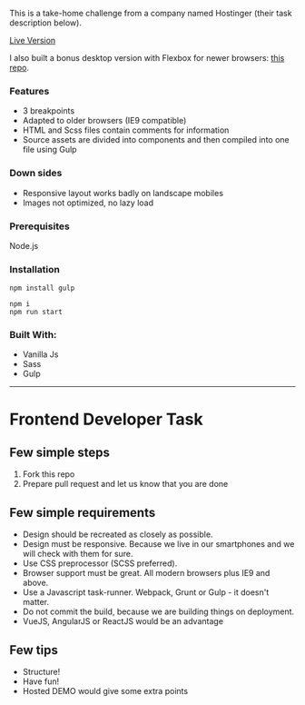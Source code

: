 This is a take-home challenge from a company named Hostinger (their task description below).

[Live Version](https://martynas-hostinger.000webhostapp.com)

I also built a bonus desktop version with Flexbox for newer browsers: [this repo](https://github.com/mgalkus/task-frontend-flexbox).

### Features
- 3 breakpoints
- Adapted to older browsers (IE9 compatible)
- HTML and Scss files contain comments for information
- Source assets are divided into components and then compiled into one file using Gulp


### Down sides
- Responsive layout works badly on landscape mobiles
- Images not optimized, no lazy load

### Prerequisites
Node.js

### Installation
```
npm install gulp
```

```
npm i 
npm run start
```


### Built With:
- Vanilla Js
- Sass
- Gulp

----

# Frontend Developer Task

## Few simple steps

1. Fork this repo
2. Prepare pull request and let us know that you are done

## Few simple requirements

- Design should be recreated as closely as possible.
- Design must be responsive. Because we live in our smartphones and we will check with them for sure.
- Use CSS preprocessor (SCSS preferred).
- Browser support must be great. All modern browsers plus IE9 and above.
- Use a Javascript task-runner. Webpack, Grunt or Gulp - it doesn't matter.
- Do not commit the build, because we are building things on deployment.
- VueJS, AngularJS or ReactJS would be an advantage

## Few tips

- Structure!
- Have fun!
- Hosted DEMO would give some extra points
